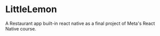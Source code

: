# LittleLemon
A Restaurant app built-in react native as a final project of Meta's React Native course.
